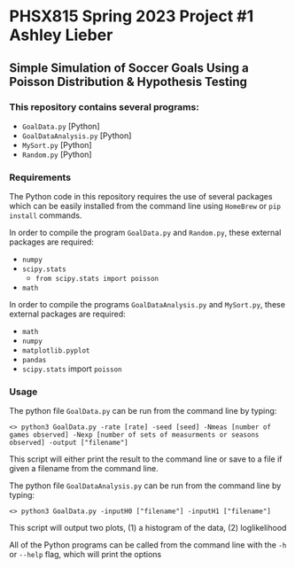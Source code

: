 # PHSX815 Spring 2023 Project #1 Ashley Lieber

## Simple Simulation of Soccer Goals Using a Poisson Distribution & Hypothesis Testing

### This repository contains several programs:

- `GoalData.py` [Python]
- `GoalDataAnalysis.py` [Python]
- `MySort.py` [Python]
- `Random.py` [Python]

### Requirements

The Python code in this repository requires the use of several packages which can be 
easily installed from the command line using `HomeBrew` or `pip install` commands. 

In order to compile the program `GoalData.py` and `Random.py`, these external 
packages are required:
- `numpy`
- `scipy.stats`
    - `from scipy.stats import poisson`
- `math`

In order to compile the programs `GoalDataAnalysis.py` and `MySort.py`, these external 
packages are required:
- `math`
- `numpy`
- `matplotlib.pyplot`
- `pandas`
- `scipy.stats` import `poisson`

### Usage

The python file `GoalData.py` can be run from the command
line by typing:

	<> python3 GoalData.py -rate [rate] -seed [seed] -Nmeas [number of games observed] -Nexp [number of sets of measurments or seasons observed] -output ["filename"]

This script will either print the result to the command line or save to a file 
if given a filename from the command line.

The python file `GoalDataAnalysis.py` can be run from the command
line by typing:

	<> python3 GoalData.py -inputH0 ["filename"] -inputH1 ["filename"]
    
This script will output two plots, (1) a histogram of the data, (2) loglikelihood

All of the Python programs can be called from the command line with the `-h` 
or `--help` flag, which will print the options

    
    

